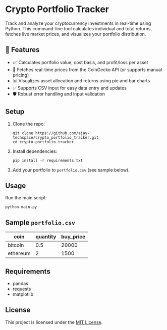 # Crypto Portfolio Tracker

Track and analyze your cryptocurrency investments in real-time using Python. This command-line tool calculates individual and total returns, fetches live market prices, and visualizes your portfolio distribution.

## 🚀 Features

- 📈 Calculates portfolio value, cost basis, and profit/loss per asset
- 🔄 Fetches real-time prices from the CoinGecko API (or supports manual pricing)
- 📊 Visualizes asset allocation and returns using pie and bar charts
- ✅ Supports CSV input for easy data entry and updates
- 🛡 Robust error handling and input validation

## Setup

1. Clone the repo:
   ```
   git clone https://github.com/ajay-techspace/crypto_portfolio_tracker.git
   cd crypto-portfolio-tracker
   ```

2. Install dependencies:
   ```
   pip install -r requirements.txt
   ```

3. Add your portfolio to `portfolio.csv` (see sample below).

## Usage

Run the main script:
```
python main.py
```

## Sample `portfolio.csv`

| coin     | quantity | buy_price |
|----------|----------|-----------|
| bitcoin  | 0.5      | 20000     |
| ethereum | 2        | 1500      |

## Requirements

- pandas
- requests
- matplotlib

## License

This project is licensed under the [MIT License](./LICENSE).
